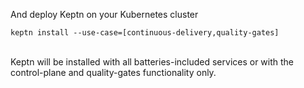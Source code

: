 And deploy Keptn on your Kubernetes cluster

```console
keptn install --use-case=[continuous-delivery,quality-gates]
```

\
Keptn will be installed with all batteries-included services or with the control-plane and quality-gates functionality only.
